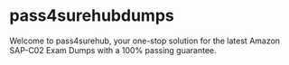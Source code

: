 # pass4surehubdumps
   Welcome to pass4surehub, your one-stop solution for the latest Amazon SAP-C02 Exam Dumps with a 100% passing guarantee.
